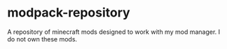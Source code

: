 # modpack-repository
A repository of minecraft mods designed to work with my mod manager. I do not own these mods.
